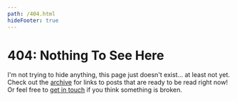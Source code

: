 ```yaml
---
path: /404.html
hideFooter: true
---
```

# 404: Nothing To See Here

I'm not trying to hide anything, this page just doesn't exist... at least not yet.  Check out the [archive](/archive) for links to posts that are ready to be read right now! Or feel free to [get in touch](mailto:ben@benmccormick.org) if you think something is broken.
